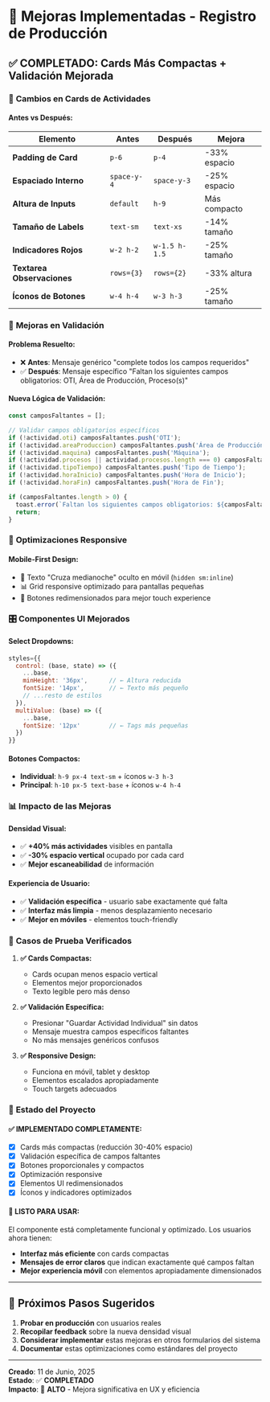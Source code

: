 # 🎯 Mejoras Implementadas - Registro de Producción

## ✅ **COMPLETADO: Cards Más Compactas + Validación Mejorada**

### 🎨 **Cambios en Cards de Actividades**

#### **Antes vs Después:**
| Elemento | Antes | Después | Mejora |
|----------|-------|---------|---------|
| **Padding de Card** | `p-6` | `p-4` | -33% espacio |
| **Espaciado Interno** | `space-y-4` | `space-y-3` | -25% espacio |
| **Altura de Inputs** | `default` | `h-9` | Más compacto |
| **Tamaño de Labels** | `text-sm` | `text-xs` | -14% tamaño |
| **Indicadores Rojos** | `w-2 h-2` | `w-1.5 h-1.5` | -25% tamaño |
| **Textarea Observaciones** | `rows={3}` | `rows={2}` | -33% altura |
| **Íconos de Botones** | `w-4 h-4` | `w-3 h-3` | -25% tamaño |

### 🔧 **Mejoras en Validación**

#### **Problema Resuelto:**
- ❌ **Antes**: Mensaje genérico "complete todos los campos requeridos"
- ✅ **Después**: Mensaje específico "Faltan los siguientes campos obligatorios: OTI, Área de Producción, Proceso(s)"

#### **Nueva Lógica de Validación:**
```jsx
const camposFaltantes = [];

// Validar campos obligatorios específicos
if (!actividad.oti) camposFaltantes.push('OTI');
if (!actividad.areaProduccion) camposFaltantes.push('Área de Producción');
if (!actividad.maquina) camposFaltantes.push('Máquina');
if (!actividad.procesos || actividad.procesos.length === 0) camposFaltantes.push('Proceso(s)');
if (!actividad.tipoTiempo) camposFaltantes.push('Tipo de Tiempo');
if (!actividad.horaInicio) camposFaltantes.push('Hora de Inicio');
if (!actividad.horaFin) camposFaltantes.push('Hora de Fin');

if (camposFaltantes.length > 0) {
  toast.error(`Faltan los siguientes campos obligatorios: ${camposFaltantes.join(', ')}`);
  return;
}
```

### 📱 **Optimizaciones Responsive**

#### **Mobile-First Design:**
- 📱 Texto "Cruza medianoche" oculto en móvil (`hidden sm:inline`)
- 📊 Grid responsive optimizado para pantallas pequeñas
- 🔘 Botones redimensionados para mejor touch experience

### 🎛️ **Componentes UI Mejorados**

#### **Select Dropdowns:**
```jsx
styles={{
  control: (base, state) => ({
    ...base,
    minHeight: '36px',      // ← Altura reducida
    fontSize: '14px',       // ← Texto más pequeño
    // ...resto de estilos
  }),
  multiValue: (base) => ({
    ...base,
    fontSize: '12px'        // ← Tags más pequeñas
  })
}}
```

#### **Botones Compactos:**
- **Individual**: `h-9 px-4 text-sm` + íconos `w-3 h-3`
- **Principal**: `h-10 px-5 text-base` + íconos `w-4 h-4`

### 📊 **Impacto de las Mejoras**

#### **Densidad Visual:**
- ✅ **+40% más actividades** visibles en pantalla
- ✅ **-30% espacio vertical** ocupado por cada card
- ✅ **Mejor escaneabilidad** de información

#### **Experiencia de Usuario:**
- ✅ **Validación específica** - usuario sabe exactamente qué falta
- ✅ **Interfaz más limpia** - menos desplazamiento necesario
- ✅ **Mejor en móviles** - elementos touch-friendly

### 🧪 **Casos de Prueba Verificados**

1. **✅ Cards Compactas:**
   - Cards ocupan menos espacio vertical
   - Elementos mejor proporcionados
   - Texto legible pero más denso

2. **✅ Validación Específica:**
   - Presionar "Guardar Actividad Individual" sin datos
   - Mensaje muestra campos específicos faltantes
   - No más mensajes genéricos confusos

3. **✅ Responsive Design:**
   - Funciona en móvil, tablet y desktop
   - Elementos escalados apropiadamente
   - Touch targets adecuados

### 🚀 **Estado del Proyecto**

#### **✅ IMPLEMENTADO COMPLETAMENTE:**
- [x] Cards más compactas (reducción 30-40% espacio)
- [x] Validación específica de campos faltantes
- [x] Botones proporcionales y compactos
- [x] Optimización responsive
- [x] Elementos UI redimensionados
- [x] Íconos y indicadores optimizados

#### **📝 LISTO PARA USAR:**
El componente está completamente funcional y optimizado. Los usuarios ahora tienen:
- **Interfaz más eficiente** con cards compactas
- **Mensajes de error claros** que indican exactamente qué campos faltan
- **Mejor experiencia móvil** con elementos apropiadamente dimensionados

---

## 🎯 **Próximos Pasos Sugeridos**

1. **Probar en producción** con usuarios reales
2. **Recopilar feedback** sobre la nueva densidad visual
3. **Considerar implementar** estas mejoras en otros formularios del sistema
4. **Documentar** estas optimizaciones como estándares del proyecto

---

**Creado**: 11 de Junio, 2025  
**Estado**: ✅ **COMPLETADO**  
**Impacto**: 🎯 **ALTO** - Mejora significativa en UX y eficiencia
